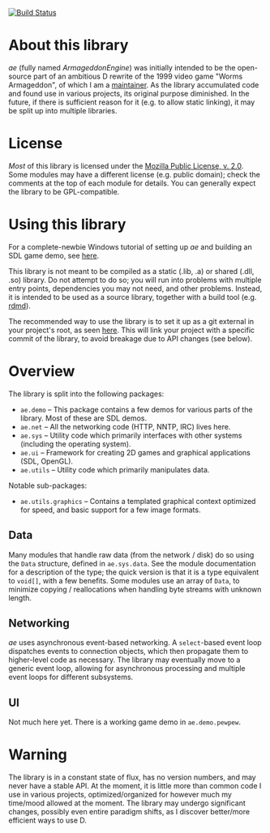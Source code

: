 ﻿[![Build Status](https://travis-ci.org/CyberShadow/ae.svg?branch=master)](https://travis-ci.org/CyberShadow/ae)

About this library
==================

*ae* (fully named *ArmageddonEngine*) was initially intended to be the open-source part of an ambitious D rewrite of the 1999 video game "Worms Armageddon", of which I am a [maintainer](http://worms2d.info/CyberShadow).
As the library accumulated code and found use in various projects, its original purpose diminished.
In the future, if there is sufficient reason for it (e.g. to allow static linking), it may be split up into multiple libraries.

License
=======

*Most* of this library is licensed under the [Mozilla Public License, v. 2.0](http://mozilla.org/MPL/2.0/).
Some modules may have a different license (e.g. public domain); check the comments at the top of each module for details.
You can generally expect the library to be GPL-compatible.

Using this library
==================

For a complete-newbie Windows tutorial of setting up *ae* and building an SDL game demo, see [here](http://worms2d.info/4/Development_setup).

This library is not meant to be compiled as a static (.lib, .a) or shared (.dll, .so) library.
Do not attempt to do so; you will run into problems with multiple entry points, dependencies you may not need, and other problems.
Instead, it is intended to be used as a source library, together with a build tool (e.g. [rdmd](http://dlang.org/rdmd.html)).

The recommended way to use the library is to set it up as a git external in your project's root, as seen [here](https://github.com/CyberShadow/ForumAntiSpam).
This will link your project with a specific commit of the library, to avoid breakage due to API changes (see below).

Overview
========

The library is split into the following packages:

 * `ae.demo` – This package contains a few demos for various parts of the library. Most of these are SDL demos.
 * `ae.net` – All the networking code (HTTP, NNTP, IRC) lives here.
 * `ae.sys` – Utility code which primarily interfaces with other systems (including the operating system).
 * `ae.ui` – Framework for creating 2D games and graphical applications (SDL, OpenGL).
 * `ae.utils` – Utility code which primarily manipulates data.

Notable sub-packages:

 * `ae.utils.graphics` – Contains a templated graphical context optimized for speed, and basic support for a few image formats.

Data
----

Many modules that handle raw data (from the network / disk) do so using the `Data` structure, defined in `ae.sys.data`.
See the module documentation for a description of the type; the quick version is that it is a type equivalent to `void[]`, with a few benefits.
Some modules use an array of `Data`, to minimize copying / reallocations when handling byte streams with unknown length.

Networking
----------

*ae* uses asynchronous event-based networking.
A `select`-based event loop dispatches events to connection objects, which then propagate them to higher-level code as necessary.
The library may eventually move to a generic event loop, allowing for asynchronous processing and multiple event loops for different subsystems.

UI
--

Not much here yet.
There is a working game demo in `ae.demo.pewpew`.

Warning
=======

The library is in a constant state of flux, has no version numbers, and may never have a stable API.
At the moment, it is little more than common code I use in various projects, optimized/organized for however much my time/mood allowed at the moment.
The library may undergo significant changes, possibly even entire paradigm shifts, as I discover better/more efficient ways to use D.
